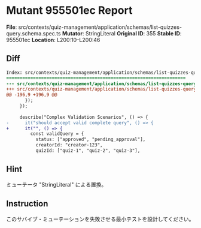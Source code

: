 # Mutant 955501ec Report

**File**: src/contexts/quiz-management/application/schemas/list-quizzes-query.schema.spec.ts
**Mutator**: StringLiteral
**Original ID**: 355
**Stable ID**: 955501ec
**Location**: L200:10–L200:46

## Diff

```diff
Index: src/contexts/quiz-management/application/schemas/list-quizzes-query.schema.spec.ts
===================================================================
--- src/contexts/quiz-management/application/schemas/list-quizzes-query.schema.spec.ts	original
+++ src/contexts/quiz-management/application/schemas/list-quizzes-query.schema.spec.ts	mutated #355
@@ -196,9 +196,9 @@
       });
     });
 
     describe("Complex Validation Scenarios", () => {
-      it("should accept valid complete query", () => {
+      it("", () => {
         const validQuery = {
           status: ["approved", "pending_approval"],
           creatorId: "creator-123",
           quizId: ["quiz-1", "quiz-2", "quiz-3"],
```

## Hint

ミューテータ "StringLiteral" による置換。

## Instruction

このサバイブ・ミューテーションを失敗させる最小テストを設計してください。
